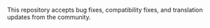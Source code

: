 This repository accepts bug fixes, compatibility fixes, and translation updates from the community.
